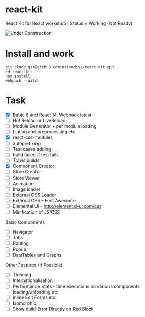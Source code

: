 # react-kit
React Kit for React workshop ! Status = Working (Not Ready)

![Under Construction](http://s29.postimg.org/71vwj0gef/under_Construction.gif)

# Install and work

```
git clone git@github.com:nsisodiya/react-kit.git
cd react-kit
npm install
webpack --watch
```

# Task

- [x] Bable 6 and React 14, Webpack latest
- [ ] Hot Reload or LiveReload
- [ ] Module Generator + per module loading
- [ ] Linting and preprocessing etc
- [x] react-css-modules
- [ ] autoprefixing
- [ ] Test cases adding
- [ ] build failed if test fails.
- [ ] Travis builds
- [x] Component Creator
- [ ] Store Creator
- [ ] Store Viewer
- [ ] Animation
- [ ] Image loader
- [ ] External CSS Loader
- [ ] External CSS - Font Awesome
- [ ] Elemental UI - http://elemental-ui.com/css
- [ ] Minification of JS/CSS

Basic Components

- [ ] Navigator
- [ ] Tabs
- [ ] Routing
- [ ] Popup
- [ ] DataTables and Graphs

Other Features (If Possible)

- [ ] Theming
- [ ] Internationalisation
- [ ] Performance Stats - time executions on various components loading/unloading etc
- [ ] Inline Edit Forms etc
- [ ] Isomorphic
- [ ] Show build Error Directly on Red Block
